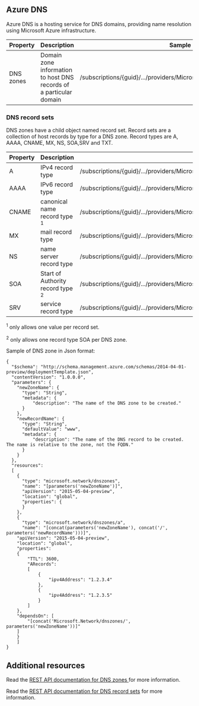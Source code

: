 ## Azure DNS

Azure DNS is a hosting service for DNS domains, providing name resolution using Microsoft Azure infrastructure.


| Property | Description | Sample Value |
|---|---|---|
| DNS zones | Domain zone information to host DNS records of a particular domain | /subscriptions/{guid}/.../providers/Microsoft.Network/dnszones/contoso.com"


### DNS record sets

DNS zones have a child object named record set. Record sets are a collection of host records by type for a DNS zone. Record types are A, AAAA, CNAME, MX, NS, SOA,SRV and TXT.

| Property | Description | Sample value |
|---|---|---|
| A | IPv4 record type | /subscriptions/{guid}/.../providers/Microsoft.Network/dnszones/contoso.com/A/www |
| AAAA | IPv6 record type| /subscriptions/{guid}/.../providers/Microsoft.Network/dnszones/contoso.com/AAAA/hostrecord |
| CNAME | canonical name record type <sup>1</sup> | /subscriptions/{guid}/.../providers/Microsoft.Network/dnszones/contoso.com/CNAME/www |
| MX | mail record type | /subscriptions/{guid}/.../providers/Microsoft.Network/dnszones/contoso.com/MX/mail |
| NS | name server record type | /subscriptions/{guid}/.../providers/Microsoft.Network/dnszones/contoso.com/NS/ |
| SOA | Start of Authority record type <sup>2</sup> | /subscriptions/{guid}/.../providers/Microsoft.Network/dnszones/contoso.com/SOA |
| SRV | service record type | /subscriptions/{guid}/.../providers/Microsoft.Network/dnszones/contoso.com/SRV |

<sup>1</sup> only allows one value per record set.

<sup>2</sup> only allows one record type SOA per DNS zone. 

Sample of DNS zone in Json format:

	{
	  "$schema": "http://schema.management.azure.com/schemas/2014-04-01-preview/deploymentTemplate.json",
	  "contentVersion": "1.0.0.0",
	  "parameters": {
	    "newZoneName": {
	      "type": "String",
	      "metadata": {
	          "description": "The name of the DNS zone to be created."
	      }
	    },
	    "newRecordName": {
	      "type": "String",
	      "defaultValue": "www",
	      "metadata": {
	          "description": "The name of the DNS record to be created.  The name is relative to the zone, not the FQDN."
	      }
	    }
	  },
	  "resources": 
	  [
	    {
	      "type": "microsoft.network/dnszones",
	      "name": "[parameters('newZoneName')]",
	      "apiVersion": "2015-05-04-preview",
	      "location": "global",
	      "properties": {
	      }
	    },
	    {
	      "type": "microsoft.network/dnszones/a",
		  "name": "[concat(parameters('newZoneName'), concat('/', parameters('newRecordName')))]",
      	"apiVersion": "2015-05-04-preview",
      	"location": "global",
	  	"properties": 
	  	{
        	"TTL": 3600,
			"ARecords": 
			[
			    {
				    "ipv4Address": "1.2.3.4"
				},
				{
				    "ipv4Address": "1.2.3.5"
				}
			]
	  	},
	  	"dependsOn": [
        	"[concat('Microsoft.Network/dnszones/', parameters('newZoneName'))]"
      	]
    	}
	  	]
	}

## Additional resources

Read the [REST API documentation for DNS zones ](https://msdn.microsoft.com/library/azure/mt130626.aspx) for more information.

Read the [REST API documentation for DNS record sets](https://msdn.microsoft.com/library/azure/mt130626.aspx) for more information.
